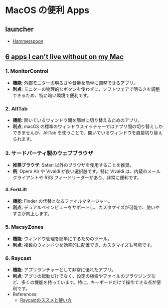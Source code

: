 # MacOS の便利 Apps

## launcher

- [Hammerspoon](https://www.hammerspoon.org/)

## [6 apps I can't live without on my Mac](https://www.xda-developers.com/apps-cant-live-without-on-mac/)

### 1. **MonitorControl**

- **機能**: 外部モニターの明るさや音量を簡単に調整できるアプリ。
- **利点**: モニターの物理的なボタンを使わずに、ソフトウェアで明るさを調整できるため、特に暗い環境で便利です。

### 2. **AltTab**

- **機能**: 開いているウィンドウ間を簡単に切り替えるためのアプリ。
- **利点**: macOS の標準のウィンドウスイッチャーではアプリ間の切り替えしかできませんが、AltTab を使うことで、開いているウィンドウを直接切り替えられます。

### 3. **サードパーティ製のウェブブラウザ**

- **推奨ブラウザ**: Safari 以外のブラウザを使用することを推奨。
- **例**: Opera Air や Vivaldi が良い選択肢です。特に Vivaldi は、内蔵のメールクライアントや RSS フィードリーダーがあり、非常に便利です。

#### 4. **ForkLift**

- **機能**: Finder の代替となるファイルマネージャー。
- **利点**: デュアルペインビューをサポートし、カスタマイズが可能で、使いやすさが向上します。

### 5. **MacsyZones**

- **機能**: ウィンドウ管理を簡単にするためのツール。
- **利点**: 複数のウィンドウを効率的に配置でき、カスタマイズも可能です。

### 6. **Raycast**

- **機能**: アプリランチャーとして非常に優れたアプリ。
- **利点**: アプリの起動だけでなく、設定の検索やファイルのブラウジングなど、多くの機能を持っています。特に、キーボードだけで操作できる点が便利です。
- References:
  - [Raycastのススメと使い方](https://zenn.dev/fumi_sagawa/articles/2ff5fd9c03fbcd)
